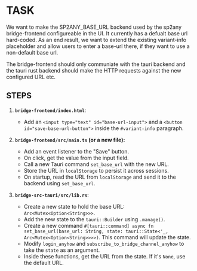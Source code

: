 # TASK

We want to make the SP2ANY_BASE_URL backend used by the sp2any bridge-frontend configureable in the UI. It currently has a defualt base url hard-coded. As an end result, we want to extend the existing variant-info placeholder and allow users to enter a base-url there, if they want to use a non-default base url.

The bridge-frontend should only communiate with the tauri backend and the tauri rust backend should make the HTTP requests against the new configured URL etc.

## STEPS

1.  **`bridge-frontend/index.html`**:
    *   Add an `<input type="text" id="base-url-input">` and a `<button id="save-base-url-button">` inside the `#variant-info` paragraph.

2.  **`bridge-frontend/src/main.ts` (or a new file):**
    *   Add an event listener to the "Save" button.
    *   On click, get the value from the input field.
    *   Call a new Tauri command `set_base_url` with the new URL.
    *   Store the URL in `localStorage` to persist it across sessions.
    *   On startup, read the URL from `localStorage` and send it to the backend using `set_base_url`.

3.  **`bridge-src-tauri/src/lib.rs`**:
    *   Create a new state to hold the base URL: `Arc<Mutex<Option<String>>>`.
    *   Add the new state to the `tauri::Builder` using `.manage()`.
    *   Create a new command `#[tauri::command] async fn set_base_url(base_url: String, state: tauri::State<'_, Arc<Mutex<Option<String>>>>)`. This command will update the state.
    *   Modify `login_anyhow` and `subscribe_to_bridge_channel_anyhow` to take the `state` as an argument.
    *   Inside these functions, get the URL from the state. If it's `None`, use the default URL.

